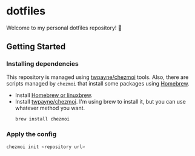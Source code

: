 # dotfiles

Welcome to my personal dotfiles repository! 👋

## Getting Started

### Installing dependencies

This repository is managed using [twpayne/chezmoi](https://github.com/twpayne/chezmoi) tools. Also, there are scripts managed by `chezmoi` that install some packages using [Homebrew](https://brew.sh/).

- Install [Homebrew or linuxbrew](https://brew.sh/).
- Install [twpayne/chezmoi](https://www.chezmoi.io/install/). I'm using brew to install it, but you can use whatever method you want.
  ```sh
  brew install chezmoi
  ```

### Apply the config

```sh
chezmoi init <repository url>
```
